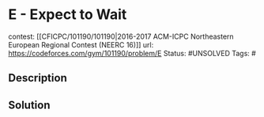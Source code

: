 # E - Expect to Wait

contest: [[CFICPC/101190/101190|2016-2017 ACM-ICPC Northeastern European Regional Contest (NEERC 16)]]
url: https://codeforces.com/gym/101190/problem/E
Status: #UNSOLVED
Tags: #

## Description

## Solution

